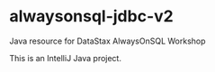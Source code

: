 # alwaysonsql-jdbc-v2
Java resource for DataStax AlwaysOnSQL Workshop

This is an IntelliJ Java project.
